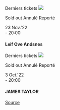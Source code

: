 [](https://www.bozar.be/fr/calendrier/leif-ove-andsnes-0)

Derniers tickets ![](https://www.bozar.be/sites/default/files/styles/small_card_landscape/public/efficy/images/2817960_20221123_leif_ove_andsnes_c_helge_hansen_sony_music_entertainment.jpg?h=90ffebde&itok=5mTNR0zc) 

Sold out Annulé Reporté

23 Nov.'22  
\- 20:00

#### Leif Ove Andsnes

[](https://www.bozar.be/fr/calendrier/james-taylor)

Derniers tickets ![](https://www.bozar.be/sites/default/files/styles/small_card_landscape/public/efficy/images/2629429_james-taylor-1920x1080.jpg?h=d1cb525d&itok=3DgL_noD) 

Sold out Annulé Reporté

3 Oct.'22  
\- 20:00

#### JAMES TAYLOR

[Source](https://www.bozar.be/fr/search?contentType=event&searchQuery=kang)